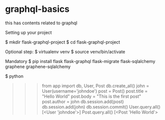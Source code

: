 # graphql-basics
this has contents related to graphql


Setting up your project


$ mkdir flask-graphql-project
$ cd flask-graphql-project

Optional step:
$ virtualenv venv
$ source venv/bin/activate

Mandatory 
$ pip install flask flask-graphql flask-migrate flask-sqlalchemy graphene graphene-sqlalchemy



$ python
>>> from app import db, User, Post
>>> db.create_all()
>>> john = User(username='johndoe')
>>> post = Post()
>>> post.title = "Hello World"
>>> post.body = "This is the first post"
>>> post.author = john
>>> db.session.add(post)
>>> db.session.add(john)
>>> db.session.commit()
>>> User.query.all()
[<User 'johndoe'>]
>>> Post.query.all()
[<Post 'Hello World'>
